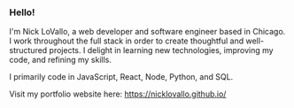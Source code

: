 ### Hello!

I'm Nick LoVallo, a web developer and software engineer based in Chicago. I work throughout the full stack in order to create thoughtful and well-structured projects. I delight in learning new technologies, improving my code, and refining my skills.

I primarily code in JavaScript, React, Node, Python, and SQL.

Visit my portfolio website here: https://nicklovallo.github.io/
